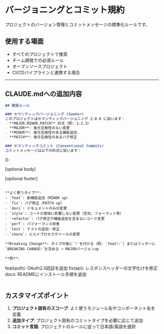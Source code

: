 # バージョニングとコミット規約

プロジェクトのバージョン管理とコミットメッセージの標準化ルールです。

## 使用する場面
- すべてのプロジェクトで推奨
- チーム開発での必須ルール
- オープンソースプロジェクト
- CI/CDパイプラインと連携する場合

---

## CLAUDE.mdへの追加内容

```markdown
## 開発ルール

### セマンティックバージョニング (SemVer)
このプロジェクトはセマンティックバージョニング 2.0.0 に従います：
- **MAJOR.MINOR.PATCH** 形式（例: 1.2.3）
- **MAJOR**: 後方互換性のない変更
- **MINOR**: 後方互換性のある機能追加
- **PATCH**: 後方互換性のあるバグ修正

### セマンティックコミット (Conventional Commits)
コミットメッセージは以下の形式に従います：

```
<type>(<scope>): <subject>

[optional body]

[optional footer]
```

**よく使うタイプ**:
- `feat`: 新機能追加（MINOR up）
- `fix`: バグ修正（PATCH up）
- `docs`: ドキュメントのみの変更
- `style`: コードの意味に影響しない変更（空白、フォーマット等）
- `refactor`: バグ修正や機能追加を含まないコード変更
- `perf`: パフォーマンス改善
- `test`: テストの追加・修正
- `chore`: ビルドプロセスやツールの変更

**Breaking Change**: タイプの後に`!`を付ける（例: `feat!:`）またはフッターに`BREAKING CHANGE:`を含める → MAJORバージョンup

**例**:
```
feat(auth): OAuth2.0認証を追加
fix(api): レスポンスヘッダーの文字化けを修正
docs: READMEにインストール手順を追加
```
```

## カスタマイズポイント

1. **プロジェクト固有のスコープ**: よく使うモジュール名やコンポーネント名を定義
2. **追加タイプ**: プロジェクト固有のコミットタイプを必要に応じて追加
3. **コミット言語**: プロジェクトのルールに従って日本語/英語を選択